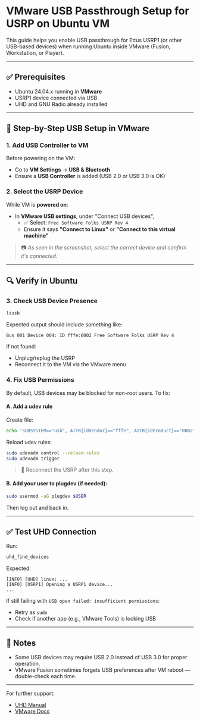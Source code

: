 # VMware USB Passthrough Setup for USRP on Ubuntu VM

This guide helps you enable USB passthrough for Ettus USRP1 (or other USB-based devices) when running Ubuntu inside VMware (Fusion, Workstation, or Player).

---

## ✅ Prerequisites

- Ubuntu 24.04.x running in **VMware**
- USRP1 device connected via USB
- UHD and GNU Radio already installed

---

## 🔌 Step-by-Step USB Setup in VMware

### 1. Add USB Controller to VM

Before powering on the VM:

- Go to **VM Settings** → **USB & Bluetooth**
- Ensure a **USB Controller** is added (USB 2.0 or USB 3.0 is OK)

### 2. Select the USRP Device

While VM is **powered on**:

- In **VMware USB settings**, under "Connect USB devices",
  - ✅ Select: `Free Software Folks USRP Rev 4`
  - Ensure it says **"Connect to Linux"** or **"Connect to this virtual machine"**

> 📷 *As seen in the screenshot, select the correct device and confirm it's connected.*

---

## 🔍 Verify in Ubuntu

### 3. Check USB Device Presence

```bash
lsusb
```

Expected output should include something like:

```
Bus 001 Device 004: ID fffe:0002 Free Software Folks USRP Rev 4
```

If not found:

- Unplug/replug the USRP
- Reconnect it to the VM via the VMware menu

### 4. Fix USB Permissions

By default, USB devices may be blocked for non-root users. To fix:

#### A. Add a udev rule

Create file:

```bash
echo 'SUBSYSTEM=="usb", ATTR{idVendor}=="fffe", ATTR{idProduct}=="0002", MODE="0666"' | sudo tee /etc/udev/rules.d/10-usrp.rules
```

Reload udev rules:

```bash
sudo udevadm control --reload-rules
sudo udevadm trigger
```

> 🔁 Reconnect the USRP after this step.

#### B. Add your user to plugdev (if needed):

```bash
sudo usermod -aG plugdev $USER
```

Then log out and back in.

---

## ✅ Test UHD Connection

Run:

```bash
uhd_find_devices
```

Expected:

```
[INFO] [UHD] linux; ...
[INFO] [USRP1] Opening a USRP1 device...
...
```

If still failing with `USB open failed: insufficient permissions`:

- Retry as `sudo`
- Check if another app (e.g., VMware Tools) is locking USB

---

## 🔁 Notes

- Some USB devices may require USB 2.0 instead of USB 3.0 for proper operation.
- VMware Fusion sometimes forgets USB preferences after VM reboot — double-check each time.

---

For further support:

- [UHD Manual](https://files.ettus.com/manual/)
- [VMware Docs](https://docs.vmware.com/)

